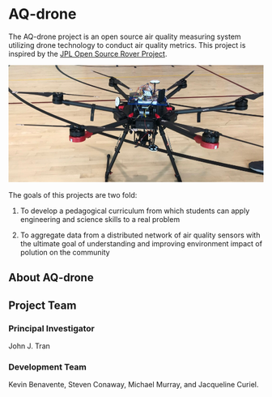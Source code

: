 # AQ-drone

The AQ-drone project is an open source air quality measuring system utilizing drone technology to conduct air quality metrics.  This project is inspired by the [JPL Open Source Rover Project](https://github.com/nasa-jpl/open-source-rover).

<img src="images/drone.jpg" width="800">

The goals of this projects are two fold:

1. To develop a pedagogical curriculum from which students can apply engineering and science skills to a real problem

2. To aggregate data from a distributed network of air quality sensors with the ultimate goal of understanding and improving environment impact of polution on the community

## About AQ-drone


## Project Team

### Principal Investigator

John J. Tran

### Development Team

Kevin Benavente, Steven Conaway, Michael Murray, and Jacqueline Curiel.


